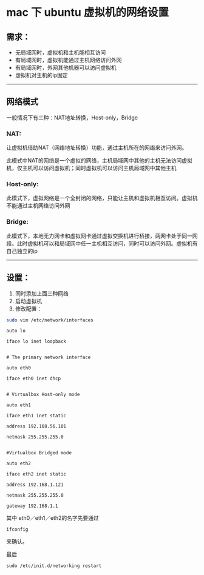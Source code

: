 # mac 下 ubuntu 虚拟机的网络设置

## 需求：

* 无局域网时，虚拟机和主机能相互访问
* 有局域网时，虚拟机能通过主机网络访问外网
* 有局域网时，外网其他机器可以访问虚拟机
* 虚拟机对主机的ip固定

---

## 网络模式

一般情况下有三种：NAT地址转换，Host-only，Bridge

### NAT:

让虚拟机借助NAT（网络地址转换）功能，通过主机所在的网络来访问外网。

此模式中NAT的网络是一个虚拟的网络，主机局域网中其他的主机无法访问虚拟机，仅主机可以访问虚拟机；同时虚拟机可以访问主机局域网中其他主机

### Host-only:

此模式下，虚拟网络是一个全封闭的网络，只能让主机和虚拟机相互访问。虚拟机不能通过主机网络访问外网

### Bridge:

此模式下，本地无力网卡和虚拟网卡通过虚拟交换机进行桥接，两网卡处于同一网段。此时虚拟机可以和局域网中任一主机相互访问，同时可以访问外网。虚拟机有自己独立的ip

---

## 设置：

1. 同时添加上面三种网络
2. 启动虚拟机
3. 修改配置：

```bash
sudo vim /etc/network/interfaces
```

```
auto lo

iface lo inet loopback


# The primary network interface

auto eth0

iface eth0 inet dhcp


# Virtualbox Host-only mode

auto eth1

iface eth1 inet static

address 192.168.56.101

netmask 255.255.255.0


#Virtualbox Bridged mode

auto eth2

iface eth2 inet static

address 192.168.1.121

netmask 255.255.255.0

gateway 192.168.1.1
```

其中 eth0／eth1／eth2的名字先要通过

```
ifconfig
```

来确认。

最后

```
sudo /etc/init.d/networking restart
```